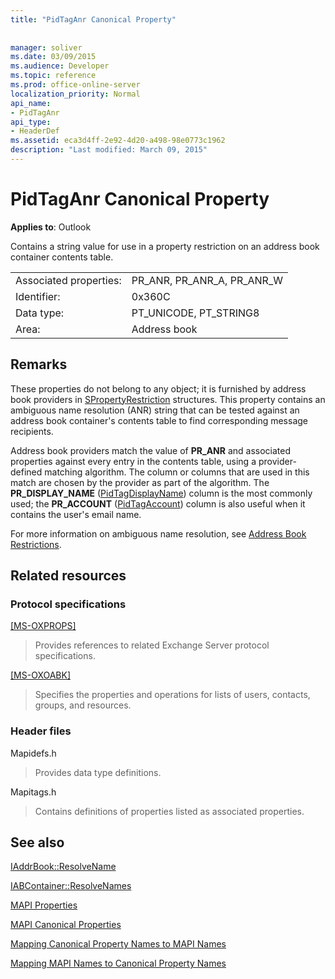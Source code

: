 ```yaml
---
title: "PidTagAnr Canonical Property"
 
 
manager: soliver
ms.date: 03/09/2015
ms.audience: Developer
ms.topic: reference
ms.prod: office-online-server
localization_priority: Normal
api_name:
- PidTagAnr
api_type:
- HeaderDef
ms.assetid: eca3d4ff-2e92-4d20-a498-98e0773c1962
description: "Last modified: March 09, 2015"
---
```


# PidTagAnr Canonical Property

  
  
**Applies to**: Outlook 
  
Contains a string value for use in a property restriction on an address book container contents table. 
  
|||
|:-----|:-----|
|Associated properties:  <br/> |PR_ANR, PR_ANR_A, PR_ANR_W  <br/> |
|Identifier:  <br/> |0x360C  <br/> |
|Data type:  <br/> |PT_UNICODE, PT_STRING8  <br/> |
|Area:  <br/> |Address book  <br/> |
   
## Remarks

These properties do not belong to any object; it is furnished by address book providers in [SPropertyRestriction](spropertyrestriction.md) structures. This property contains an ambiguous name resolution (ANR) string that can be tested against an address book container's contents table to find corresponding message recipients. 
  
Address book providers match the value of **PR_ANR** and associated properties against every entry in the contents table, using a provider-defined matching algorithm. The column or columns that are used in this match are chosen by the provider as part of the algorithm. The **PR_DISPLAY_NAME** ([PidTagDisplayName](pidtagdisplayname-canonical-property.md)) column is the most commonly used; the **PR_ACCOUNT** ([PidTagAccount](pidtagaccount-canonical-property.md)) column is also useful when it contains the user's email name. 
  
For more information on ambiguous name resolution, see [Address Book Restrictions](address-book-restrictions.md). 
  
## Related resources

### Protocol specifications

[[MS-OXPROPS]](http://msdn.microsoft.com/library/f6ab1613-aefe-447d-a49c-18217230b148%28Office.15%29.aspx)
  
> Provides references to related Exchange Server protocol specifications.
    
[[MS-OXOABK]](http://msdn.microsoft.com/library/f4cf9b4c-9232-4506-9e71-2270de217614%28Office.15%29.aspx)
  
> Specifies the properties and operations for lists of users, contacts, groups, and resources.
    
### Header files

Mapidefs.h
  
> Provides data type definitions.
    
Mapitags.h
  
> Contains definitions of properties listed as associated properties.
    
## See also



[IAddrBook::ResolveName](iaddrbook-resolvename.md)
  
[IABContainer::ResolveNames](iabcontainer-resolvenames.md)


[MAPI Properties](mapi-properties.md)
  
[MAPI Canonical Properties](mapi-canonical-properties.md)
  
[Mapping Canonical Property Names to MAPI Names](mapping-canonical-property-names-to-mapi-names.md)
  
[Mapping MAPI Names to Canonical Property Names](mapping-mapi-names-to-canonical-property-names.md)

